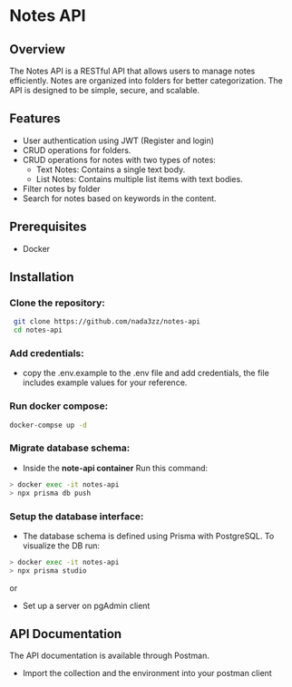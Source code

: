 # Notes API

## Overview

The Notes API is a RESTful API that allows users to manage notes efficiently. Notes are organized into folders for better categorization. The API is designed to be simple, secure, and scalable.

## Features
- User authentication using JWT (Register and login)
- CRUD operations for folders.
- CRUD operations for notes with two types of notes:
   - Text Notes: Contains a single text body.
   - List Notes: Contains multiple list items with text bodies.
- Filter notes by folder
- Search for notes based on keywords in the content.

## Prerequisites
- Docker

## Installation

### Clone the repository:

 ```sh
  git clone https://github.com/nada3zz/notes-api
  cd notes-api
```

### Add credentials:
- copy the .env.example to the .env file and add credentials, the file includes example values for your reference.

### Run docker compose:

```sh
docker-compse up -d
```
### Migrate database schema: 

- Inside the **note-api container** Run this command:

 ```sh
> docker exec -it notes-api
> npx prisma db push
```
### Setup the database interface:

- The database schema is defined using Prisma with PostgreSQL. To visualize the DB run:

```sh
> docker exec -it notes-api
> npx prisma studio
```
or
- Set up a server on pgAdmin client

## API Documentation
The API documentation is available through Postman. 
- Import the collection and the environment into your postman client 
